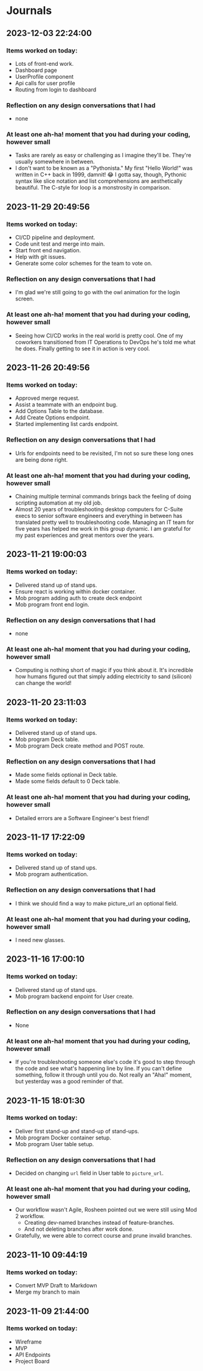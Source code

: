 # Journals

## 2023-12-03 22:24:00

### Items worked on today:

- Lots of front-end work.
- Dashboard page
- UserProfile component
- Api calls for user profile
- Routing from login to dashboard

### Reflection on any design conversations that I had

- none

### At least one ah-ha! moment that you had during your coding, however small

- Tasks are rarely as easy or challenging as I imagine they'll be. They're usually somewhere in between.
- I don't want to be known as a "Pythonista." My first "Hello World!" was written in C++ back in 1999, damnit! 😂 I gotta say, though, Pythonic syntax like slice notation and list comprehensions are aesthetically beautiful. The C-style for loop is a monstrosity in comparison.

## 2023-11-29 20:49:56

### Items worked on today:

- CI/CD pipeline and deployment.
- Code unit test and merge into main.
- Start front end navigation.
- Help with git issues.
- Generate some color schemes for the team to vote on.

### Reflection on any design conversations that I had

- I'm glad we're still going to go with the owl animation for the login screen.

### At least one ah-ha! moment that you had during your coding, however small

- Seeing how CI/CD works in the real world is pretty cool. One of my coworkers transitioned from IT Operations to DevOps he's told me what he does. Finally getting to see it in action is very cool.

## 2023-11-26 20:49:56

### Items worked on today:

- Approved merge request.
- Assist a teammate with an endpoint bug.
- Add Options Table to the database.
- Add Create Options endpoint.
- Started implementing list cards endpoint.

### Reflection on any design conversations that I had

- Urls for endpoints need to be revisited, I'm not so sure these long ones are being done right.

### At least one ah-ha! moment that you had during your coding, however small

- Chaining multiple terminal commands brings back the feeling of doing scripting automation at my old job.
- Almost 20 years of troubleshooting desktop computers for C-Suite execs to senior software engineers and everything in between has translated pretty well to troubleshooting code. Managing an IT team for five years has helped me work in this group dynamic. I am grateful for my past experiences and great mentors over the years.

## 2023-11-21 19:00:03

### Items worked on today:

- Delivered stand up of stand ups.
- Ensure react is working within docker container.
- Mob program adding auth to create deck endpoint
- Mob program front end login.

### Reflection on any design conversations that I had

- none

### At least one ah-ha! moment that you had during your coding, however small

- Computing is nothing short of magic if you think about it. It's incredible how humans figured out that simply adding electricity to sand (silicon) can change the world!

## 2023-11-20 23:11:03

### Items worked on today:

- Delivered stand up of stand ups.
- Mob program Deck table.
- Mob program Deck create method and POST route.

### Reflection on any design conversations that I had

- Made some fields optional in Deck table.
- Made some fields default to 0 Deck table.

### At least one ah-ha! moment that you had during your coding, however small

- Detailed errors are a Software Engineer's best friend!

## 2023-11-17 17:22:09

### Items worked on today:

- Delivered stand up of stand ups.
- Mob program authentication.

### Reflection on any design conversations that I had

- I think we should find a way to make picture_url an optional field.

### At least one ah-ha! moment that you had during your coding, however small

- I need new glasses.

## 2023-11-16 17:00:10

### Items worked on today:

- Delivered stand up of stand ups.
- Mob program backend enpoint for User create.

### Reflection on any design conversations that I had

- None

### At least one ah-ha! moment that you had during your coding, however small

- If you're troubleshooting someone else's code it's good to step through the code and see what's happening line by line. If you can't define something, follow it through until you do. Not really an "Aha!" moment, but yesterday was a good reminder of that.

## 2023-11-15 18:01:30

### Items worked on today:

- Deliver first stand-up and stand-up of stand-ups.
- Mob program Docker container setup.
- Mob program User table setup.

### Reflection on any design conversations that I had

- Decided on changing `url` field in User table to `picture_url`.

### At least one ah-ha! moment that you had during your coding, however small

- Our workflow wasn't Agile, Rosheen pointed out we were still using Mod 2 workflow.
  - Creating dev-named branches instead of feature-branches.
  - And not deleting branches after work done.
- Gratefully, we were able to correct course and prune invalid branches.

## 2023-11-10 09:44:19

### Items worked on today:

- Convert MVP Draft to Markdown
- Merge my branch to main

## 2023-11-09 21:44:00

### Items worked on today:

- Wireframe
- MVP
- API Endpoints
- Project Board

